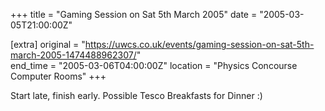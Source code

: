+++
title = "Gaming Session on Sat 5th March 2005"
date = "2005-03-05T21:00:00Z"

[extra]
original = "https://uwcs.co.uk/events/gaming-session-on-sat-5th-march-2005-1474488962307/"    
end_time = "2005-03-06T04:00:00Z"
location = "Physics Concourse Computer Rooms"
+++

Start late, finish early.  Possible Tesco Breakfasts for Dinner :)

